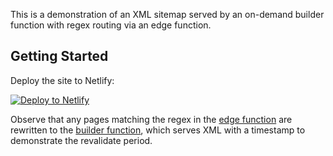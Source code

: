 This is a demonstration of an XML sitemap served by an on-demand builder function with regex routing via an edge function.

## Getting Started

Deploy the site to Netlify:

[![Deploy to Netlify](https://www.netlify.com/img/deploy/button.svg)](https://app.netlify.com/start/deploy?repository=https://https://github.com/orinokai/demo-sitemap-edge-builder)

Observe that any pages matching the regex in the [edge function](netlify/edge-functions/sitemap.js) are rewritten to the [builder function](netlify/functions/sitemap.js), which serves XML with a timestamp to demonstrate the revalidate period.
